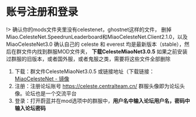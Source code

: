 # 账号注册和登录

!> 确认你的mods文件夹里没有celestenet，ghostnet这样的文件，
删掉Miao.CelesteNet.SpeedrunLeaderboard和MiaoCelesteNet.Client2.1.0，以及MiaoCelesteNet3.0
确认自己的 celeste 和 everest 均是最新版本（stable），然后在群文件内找到群服MOD文件夹，
**下载CelesteMiaoNet3.0.5**
如果之前安装过群服的旧版本，或者国外服，或者鬼服之类，需要将这些文件全部删除

1. 下载：群文件CelesteMiaoNet3.0.5 或链接地址（下载链接：[MiaoCelesteNet - 镜像][MiaoCelesteNet - 镜像] 
2. 注册：注册论坛账号 https://celeste.centralteam.cn/ 群服头像即为论坛头像。论坛也是一个交流平台
3. 登录：打开蔚蓝并在mod选项中的群服中，**用户名中输入论坛用户名，密码中输入论坛密码**

[MiaoCelesteNet - 镜像]: https://celeste.weg.fan/api/v2/download/mods/Miao.CelesteNet.Client
